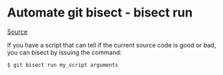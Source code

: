 # Automate git bisect - bisect run 

[Source](https://git-scm.com/docs/git-bisect#_bisect_run)

If you have a script that can tell if the current
source code is good or bad, you can bisect by
issuing the command:

```sh
$ git bisect run my_script arguments
```
